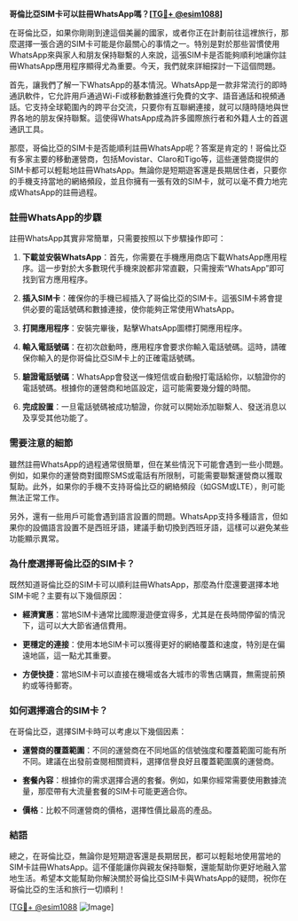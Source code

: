 **哥倫比亞SIM卡可以註冊WhatsApp嗎？[[TG💪+ @esim1088](https://t.me/s/esim1088)]**

在哥倫比亞，如果你剛剛到達這個美麗的國家，或者你正在計劃前往這裡旅行，那麼選擇一張合適的SIM卡可能是你最關心的事情之一。特別是對於那些習慣使用WhatsApp來與家人和朋友保持聯繫的人來說，這張SIM卡是否能夠順利地讓你註冊WhatsApp應用程序顯得尤為重要。今天，我們就來詳細探討一下這個問題。

首先，讓我們了解一下WhatsApp的基本情況。WhatsApp是一款非常流行的即時通訊軟件，它允許用戶通過Wi-Fi或移動數據進行免費的文字、語音通話和視頻通話。它支持全球範圍內的跨平台交流，只要你有互聯網連接，就可以隨時隨地與世界各地的朋友保持聯繫。這使得WhatsApp成為許多國際旅行者和外籍人士的首選通訊工具。

那麼，哥倫比亞的SIM卡是否能順利註冊WhatsApp呢？答案是肯定的！哥倫比亞有多家主要的移動運營商，包括Movistar、Claro和Tigo等，這些運營商提供的SIM卡都可以輕鬆地註冊WhatsApp。無論你是短期遊客還是長期居住者，只要你的手機支持當地的網絡頻段，並且你擁有一張有效的SIM卡，就可以毫不費力地完成WhatsApp的註冊過程。

### **註冊WhatsApp的步驟**

註冊WhatsApp其實非常簡單，只需要按照以下步驟操作即可：

1. **下載並安裝WhatsApp**：首先，你需要在手機應用商店下載WhatsApp應用程序。這一步對於大多數現代手機來說都非常直觀，只需搜索“WhatsApp”即可找到官方應用程序。

2. **插入SIM卡**：確保你的手機已經插入了哥倫比亞的SIM卡。這張SIM卡將會提供必要的電話號碼和數據連接，使你能夠正常使用WhatsApp。

3. **打開應用程序**：安裝完畢後，點擊WhatsApp圖標打開應用程序。

4. **輸入電話號碼**：在初次啟動時，應用程序會要求你輸入電話號碼。這時，請確保你輸入的是你哥倫比亞SIM卡上的正確電話號碼。

5. **驗證電話號碼**：WhatsApp會發送一條短信或自動撥打電話給你，以驗證你的電話號碼。根據你的運營商和地區設定，這可能需要幾分鐘的時間。

6. **完成設置**：一旦電話號碼被成功驗證，你就可以開始添加聯繫人、發送消息以及享受其他功能了。

### **需要注意的細節**

雖然註冊WhatsApp的過程通常很簡單，但在某些情況下可能會遇到一些小問題。例如，如果你的運營商對國際SMS或電話有所限制，可能需要聯繫運營商以獲取幫助。此外，如果你的手機不支持哥倫比亞的網絡頻段（如GSM或LTE），則可能無法正常工作。

另外，還有一些用戶可能會遇到語言設置的問題。WhatsApp支持多種語言，但如果你的設備語言設置不是西班牙語，建議手動切換到西班牙語，這樣可以避免某些功能顯示異常。

### **為什麼選擇哥倫比亞的SIM卡？**

既然知道哥倫比亞的SIM卡可以順利註冊WhatsApp，那麼為什麼還要選擇本地SIM卡呢？主要有以下幾個原因：

- **經濟實惠**：當地SIM卡通常比國際漫遊便宜得多，尤其是在長時間停留的情況下，這可以大大節省通信費用。
  
- **更穩定的連接**：使用本地SIM卡可以獲得更好的網絡覆蓋和速度，特別是在偏遠地區，這一點尤其重要。

- **方便快捷**：當地SIM卡可以直接在機場或各大城市的零售店購買，無需提前預約或等待郵寄。

### **如何選擇適合的SIM卡？**

在哥倫比亞，選擇SIM卡時可以考慮以下幾個因素：

- **運營商的覆蓋範圍**：不同的運營商在不同地區的信號強度和覆蓋範圍可能有所不同。建議在出發前查閱相關資料，選擇信譽良好且覆蓋範圍廣的運營商。

- **套餐內容**：根據你的需求選擇合適的套餐。例如，如果你經常需要使用數據流量，那麼帶有大流量套餐的SIM卡可能更適合你。

- **價格**：比較不同運營商的價格，選擇性價比最高的產品。

### **結語**

總之，在哥倫比亞，無論你是短期遊客還是長期居民，都可以輕鬆地使用當地的SIM卡註冊WhatsApp。這不僅能讓你與親友保持聯繫，還能幫助你更好地融入當地生活。希望本文能幫助你解決關於哥倫比亞SIM卡與WhatsApp的疑問，祝你在哥倫比亞的生活和旅行一切順利！

[[TG💪+ @esim1088](https://t.me/s/esim1088) ![Image](https://i.postimg.cc/4NQfJmqS/Snipaste-2025-05-13-00-14-12.png)]
